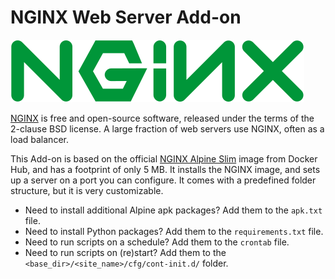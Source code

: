 # NGINX Web Server Add-on

![image](https://raw.githubusercontent.com/hulkhaugen/hassio-addons/main/nginx_ws/logo.png)

[NGINX](https://www.nginx.com/) is free and open-source software, released under the terms of the 2-clause BSD license. A large fraction of web servers use NGINX, often as a load balancer.

This Add-on is based on the official [NGINX Alpine Slim](https://hub.docker.com/_/nginx) image from Docker Hub, and has a footprint of only 5 MB. It installs the NGINX image, and sets up a server on a port you can configure. It comes with a predefined folder structure, but it is very customizable.
 - Need to install additional Alpine apk packages? Add them to the `apk.txt` file.
 - Need to install Python packages? Add them to the `requirements.txt` file.
 - Need to run scripts on a schedule? Add them to the `crontab` file.
 - Need to run scripts on (re)start? Add them to the `<base_dir>/<site_name>/cfg/cont-init.d/` folder.